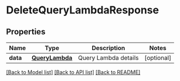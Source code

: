 # DeleteQueryLambdaResponse

## Properties
Name | Type | Description | Notes
------------ | ------------- | ------------- | -------------
**data** | [**QueryLambda**](QueryLambda.md) | Query Lambda details | [optional] 

[[Back to Model list]](../README.md#documentation-for-models) [[Back to API list]](../README.md#documentation-for-api-endpoints) [[Back to README]](../README.md)


